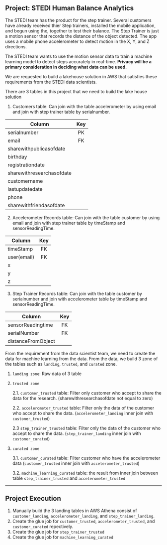 Project: STEDI Human Balance Analytics
---
The STEDI team has the product for the step trainer.
Several customers have already received thier Step trainers, installed the mobile application, and begun using the, together to test their balance. The Step Trainer is just a motion sensor that records the distance of the object detected. The app uses a mobile phone accelerometer to detect motion in the X, Y, and Z directions. 

The STEDI team wants to use the motion sensor data to train a machine learning model to detect steps accurately in real-time. **Privacy will be a primary consideration in deciding what data can be used.**

We are requested to build a lakehouse solution in AWS that satisfies these requirements from the STEDI data scientists.

There are 3 tables in this project that we need to build the lake house solution

1. Customers table: Can join with the table accelerometer by using email and join with step trainer table by serialnumber. 

| Column        | Key   |
| ------------- | :-----:|
| serialnumber      | PK |
|email|FK|
| sharewithpublicasofdate||
| birthday |  |
|registrationdate||
|sharewithresearchasofdate||
|customername||
|lastupdatedate||
|phone|| 
|sharewithfriendasofdate||

2. Accelerometer Records table: Can join with the table customer by using email and join with step trainer table by timeStamp and sensorReadingTime. 

| Column        | Key   |
| ------------- | :-----:|
|timeStamp  | FK |
|user(email)|FK|
| x||
| y ||
|z||

3. Step Trainer Records table: Can join with the table customer by serialnumber and join with accelerometer table by timeStamp and sensorReadingTime. 

| Column        | Key   |
| ------------- | :-----:|
| sensorReadingtime|FK|
| serialNumber      | FK |
| distanceFromObject||

From the requirement from the data scientist team, we need to create the data for machine learning from the data. From the data, we build 3 zone of the tables such as `landing`, `trusted`, and `curated` zone.

1. `landing zone`: Raw data of 3 table
2. `trusted zone`
    
    2.1. `customer_trusted` table: Filter only customer who accept to share the data for the research. (sharewithresearchasofdate not equal to zero)
    
    2.2. `accelerometer_trusted` table: Filter only the data of the customer who accept to share the data. (`accelerometer_landing` inner join with `customer_trusted`)

    2.3 `step_trainer_trusted` table: Filter only the data of the customer who accept to share the data. (`step_trainer_landing` inner join with `customer_curated`)

3. `curated zone`

    3.1. `customer_curated` table: Filter customer who have the accelerometer data (`customer_trusted` inner join with `accelerometer_trusted`)

    3.2. `machine_learning_curated` table: the result from inner join between table `step_trainer_trusted` and `accelerometer_trusted`

---
Project Execution
---
1. Manually build the 3 landing tables in AWS Athena consist of `customer_landing`, `accelerometer_landing`, and `step_trainer_landing`.
2. Create the glue job for `customer_trusted`, `accelerometer_trusted`, and `customer_curated` repectively.
3. Create the glue job for `step_trainer_trusted`
4. Create the glue job for `machine_learning_curated`